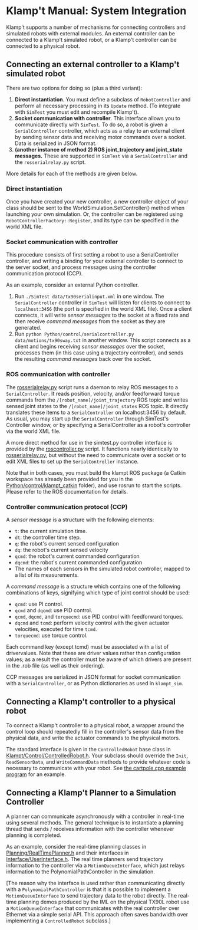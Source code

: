 
# Klamp't Manual: System Integration

Klamp't supports a number of mechanisms for connecting controllers and simulated robots with external modules. An external controller can be connected to a Klamp't simulated robot, or a Klamp't controller can be connected to a physical robot.

## Connecting an external controller to a Klamp't simulated robot

There are two options for doing so (plus a third variant):

1. **Direct instantiation**. You must define a subclass of `RobotController` and perform all necessary processing in its `Update` method. (To integrate with `SimTest` you must edit and recompile Klamp't).
2. **Socket communication with controller**. This interface allows you to communicate directly with `SimTest`. To do so, a robot is given a `SerialController` controller, which acts as a relay to an external client by sending sensor data and receiving motor commands over a socket. Data is serialized in JSON format.
3. **(another instance of method 2) ROS joint\_trajectory and joint\_state messages.** These are supported in `SimTest` via a `SerialController` and the `rosserialrelay.py` script.

More details for each of the methods are given below.

### Direct instantiation 
Once you have created your new controller, a new controller object of your class should be sent to the WorldSimulation.SetController() method when launching your own simulation. Or, the controller can be registered using `RobotControllerFactory::Register`, and its type can be specified in the world XML file.


### Socket communication with controller
This procedure consists of first setting a robot to use a SerialController controller, and writing a binding for your external controller to connect to the server socket, and process messages using the controller communication protocol (CCP).

As an example, consider an external Python controller.

1. Run `./SimTest data/tx90serialinput.xml` in one window. The `SerialController` controller in `SimTest` will listen for clients to connect to `localhost:3456` (the port is specified in the world XML file).  Once a client connects, it will write _sensor messages_ to the socket at a fixed rate and then receive _command messages_ from the socket as they are generated.
2. Run `python Python/control/serialcontroller.py data/motions/tx90sway.txt` in another window. This script connects as a client and begins receiving _sensor messages_ over the socket, processes them (in this case using a trajectory controller), and sends the resulting _command messages_ back over the socket.

### ROS communication with controller
The [rosserialrelay.py](../../Python/control/rosserialrelay.py) script runs a daemon to relay ROS messages to a `SerialController`. It reads position, velocity, and/or feedforward torque commands from the `/[robot_name]/joint_trajectory` ROS topic and writes sensed joint states to the `/[robot_name]/joint_states` ROS topic. It directly translates these items to a `SerialController` on localhost:3456 by default.  As usual, you may start up the `SerialController` through SimTest's Controller window, or by specifying a SerialController as a robot's controller via the world XML file.

A more direct method for use in the simtest.py controller interface is provided by the [roscontroller.py](../../Python/control/roscontroller.py) script. It functions nearly identically to [rosserialrelay.py](../../Python/control/rosserialrelay.py), but without the need to communicate over a socket or to edit XML files to set up the `SerialController` instance.

Note that in both cases, you must build the klampt ROS package (a Catkin workspace has already been provided for you in the [Python/control/klampt_catkin](../../Python/control/klampt_catkin) folder), and use rosrun to start the scripts. Please refer to the ROS documentation for details.

### Controller communication protocol (CCP)

A _sensor message_ is a structure with the following elements:

- `t`: the current simulation time.
- `dt`: the controller time step.
- `q`: the robot's current sensed configuration
- `dq`: the robot's current sensed velocity
- `qcmd`: the robot's current commanded configuration
- `dqcmd`: the robot's current commanded configuration
- The names of each sensors in the simulated robot controller, mapped to a list of its measurements.

A _command message_ is a structure which contains one of the following combinations of keys, signifying which type of joint control should be used:

- `qcmd`: use PI control.
- `qcmd` and `dqcmd`: use PID control.
- `qcmd`, `dqcmd`, and `torquecmd`: use PID control with feedforward torques.
- `dqcmd` and `tcmd`: perform velocity control with the given actuator velocities, executed for time `tcmd`.
- `torquecmd`: use torque control.

Each command key (except tcmd) must be associated with a list of drivervalues.  Note that these are driver values rather than configuration values; as a result the controller must be aware of which drivers are present in the .rob file (as well as their ordering).

CCP messages are serialized in JSON format for socket communication with a `SerialController`, or as Python dictionaries as used in `klampt_sim`.


## Connecting a Klamp't controller to a physical robot

To connect a Klamp't controller to a physical robot, a wrapper around the control loop should repeatedly fill in the controller's sensor data from the physical data, and write the actuator commands to the physical motors.

The standard interface is given in the `ControlledRobot` base class in [Klampt/Control/ControlledRobot.h](../Control/ControlledRobot.h). Your subclass should override the `Init`, `ReadSensorData`, and `WriteCommandData` methods to provide whatever code is necessary to communicate with your robot. See [the cartpole.cpp example program](https://github.com/krishauser/Klampt-examples/Cpp/cartpole.cpp) for an example.

## Connecting a Klamp't Planner to a Simulation Controller

A planner can communicate asynchronously with a controller in real-time using several methods. The general technique is to instantiate a planning thread that sends / receives information with the controller whenever planning is completed.

As an example, consider the real-time planning classes in [Planning/RealTimePlanner.h](../Planning/RealTimePlanner.h) and their interfaces in [Interface/UserInterface.h](../Interface/UserInterface.h). The real time planners send trajectory information to the controller via a `MotionQueueInterface`, which just relays information to the PolynomialPathController in the simulation.

[The reason why the interface is used rather than communicating directly with a `PolynomialPathController` is that it is possible to implement a `MotionQueueInterface` to send trajectory data to the robot directly. The real-time planning demos produced by the IML on the physical TX90L robot use a `MotionQueueInterface` that communicates with the real controller over Ethernet via a simple serial API. This approach often saves bandwidth over implementing a `ControlledRobot` subclass.]

